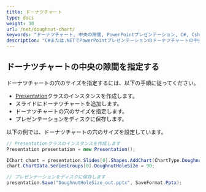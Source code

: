 ```yaml
---
title: ドーナツチャート
type: docs
weight: 30
url: /net/doughnut-chart/
keywords: "ドーナツチャート, 中央の隙間, PowerPointプレゼンテーション, C#, Csharp, Aspose.Slides for .NET"
description: "C#または.NETでPowerPointプレゼンテーションのドーナツチャートの中央の隙間を指定する"
---
```


## **ドーナツチャートの中央の隙間を指定する**
ドーナツチャートの穴のサイズを指定するには、以下の手順に従ってください。

- [Presentation](https://reference.aspose.com/slides/net/aspose.slides/presentation)クラスのインスタンスを作成します。
- スライドにドーナツチャートを追加します。
- ドーナツチャートの穴のサイズを指定します。
- プレゼンテーションをディスクに保存します。

以下の例では、ドーナツチャートの穴のサイズを設定しています。

```c#
// Presentationクラスのインスタンスを作成します
Presentation presentation = new Presentation();

IChart chart = presentation.Slides[0].Shapes.AddChart(ChartType.Doughnut, 50, 50, 400, 400);
chart.ChartData.SeriesGroups[0].DoughnutHoleSize = 90;

// プレゼンテーションをディスクに保存します
presentation.Save("DoughnutHoleSize_out.pptx", SaveFormat.Pptx);
```